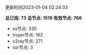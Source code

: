 更新时间2023-01-04 02:24:33

**总订阅: 73**
**总节点: 1519**
**有效节点: 766**
- ss节点: 330
- trojan节点: 162
- v2ray节点: 271
- ssr节点: 3
